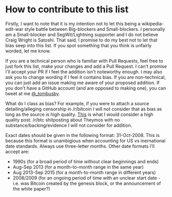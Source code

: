 
# How to contribute to this list

Firstly, I want to note that it is my intention not to let this being a wikipedia-edit-war style battle between Big-blockers and Small-blockers. I personally am a Small-blocker and SegWit/Lightning supporter and I do not believe Craig Wright is Satoshi. That said, I promise to do my best not to let that bias seep into this list. If you spot something that you think is unfairly worded, let me know.

If you are a technical person who is familiar with Pull Requests, feel free to just fork this list, make your changes and add a Pull Request. I can't promise I'll accept your PR if I feel the addition isn't noteworthy enough. I may also ask you to change wording if I feel it contains bias. If you are non-technical, you can just add an issue making me aware of your proposed addition. If you don't have a GitHub account (and are opposed to making one), you can tweet at me [@_tombusby](https://twitter.com/_tombusby).

What do I class as bias? For example, if you were to attach a source detailing/alleging censorship in /r/bitcoin I will not consider that as bias as long as the source is high quality. [This](https://medium.com/@johnblocke/a-brief-and-incomplete-history-of-censorship-in-r-bitcoin-c85a290fe43) is what I would consider a high quality post. /r/btc shitposting about Theymos with no substance/backing/evidence I will not consider for addition.

Exact dates should be given in the following format: 31-Oct-2008. This is because this format is unambigious when accounting for US vs inernational date standards. Always use three-letter months. Other date formats I'll accept are:

* 1990s (for a broad period of time without clear beginnings and ends)
* Aug-Sep 2013 (for a month-to-month range in the same year)
* Aug 2013-Sep 2015 (for a month-to-month range in different years)
* 2008/2009 (for an ongoing period of time with an unclear start date - i.e. was Bitcoin created by the genesis block, or the announcement of the white paper?)
